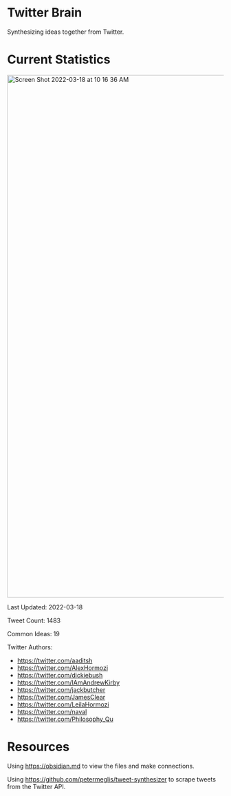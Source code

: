 # Twitter Brain
Synthesizing ideas together from Twitter.

# Current Statistics

<img width="1214" alt="Screen Shot 2022-03-18 at 10 16 36 AM" src="https://user-images.githubusercontent.com/24641573/159041391-94c48d19-49b4-4d02-b286-1fbffb6aeb48.png">

Last Updated: 2022-03-18

Tweet Count: 1483

Common Ideas: 19

Twitter Authors:
- https://twitter.com/aaditsh
- https://twitter.com/AlexHormozi
- https://twitter.com/dickiebush
- https://twitter.com/IAmAndrewKirby
- https://twitter.com/jackbutcher
- https://twitter.com/JamesClear
- https://twitter.com/LeilaHormozi
- https://twitter.com/naval
- https://twitter.com/Philosophy_Qu

# Resources
Using https://obsidian.md to view the files and make connections.

Using https://github.com/petermeglis/tweet-synthesizer to scrape tweets from the Twitter API.
